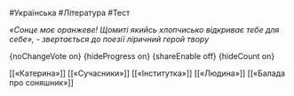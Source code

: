 #Українська #Література #Тест

*«Сонце моє оранжеве! Щомиті якийсь хлопчисько відкриває тебе для себе», - звертається до поезії ліричний герой твору*

{noChangeVote on}
{hideProgress on}
{shareEnable off}
{hideCount on}

[[«Катерина»]]
[[«Сучасники»]]
[[«Інститутка»]]
[[«Людина»]]
[[«Балада про соняшник»]]
